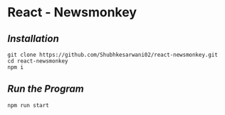 # React - Newsmonkey #


## *Installation* ##

    git clone https://github.com/Shubhkesarwani02/react-newsmonkey.git
    cd react-newsmonkey
	npm i

## *Run the Program* ##
	
	npm run start
